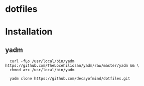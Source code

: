 # dotfiles

# Installation

## yadm

```
  curl -fLo /usr/local/bin/yadm https://github.com/TheLocehiliosan/yadm/raw/master/yadm && \
  chmod a+x /usr/local/bin/yadm
```

```
  yadm clone https://github.com/decayofmind/dotfiles.git
```
